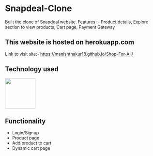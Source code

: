 # Snapdeal-Clone
Built the clone of Snapdeal website. Features :- Product details, Explore section to view products, Cart page, Payment Gateway

## This website is hosted on herokuapp.com
Link to visit site:- https://manishthakur18.github.io/Shop-For-All/

## Technology used

<img src="https://www.freepnglogos.com/uploads/html5-logo-png/html5-logo-devextreme-multi-purpose-controls-html-javascript-3.png" height="100px" />

## Functionality
* Login/Signup
* Product page
* Add product to cart
* Dynamic cart page




